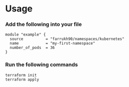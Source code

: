 # Usage

### Add the following into your file 
```
module "example" {
  source          = "farrukh90/namespaces/kubernetes"
  name            = "my-first-namespace"
  number_of_pods  = 36
}
```

### Run the following commands
```
terraform init 
terraform apply
```
